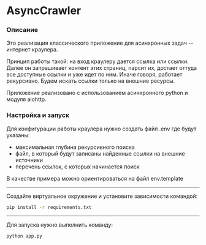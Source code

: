 # AsyncCrawler

### Описание
Это реализация классического приложение для асинхронных задач -- интернет краулера.

Принцип работы такой: на вход краулеру дается ссылка или ссылки.
Далее он запрашивает контент этих страниц, парсит их, достает оттуда все доступные ссылки и уже идет по ним. 
Иначе говоря, работает рекурсивно. Будем искать ссылки только на внешние ресурсы.

Приложение реализовано с использованием асинхронного python и модуля aiohttp. 

### Настройка и запуск

Для конфигурации работы краулера нужно создать файл .env где будут указаны:

- максимальная глубина рекурсивного поиска
- файл, в который будут записаны найденные ссылки на внешние источники
- перечень ссылок, с которых начинается поиск

В качестве примера можно ориентироваться на файл env.template

---

Создайте виртуальное окружение и установите зависимости командой:
```bash
pip install -r requirements.txt
```

---

Для запуска нужно выполнить команду:
```bash
python app.py
```